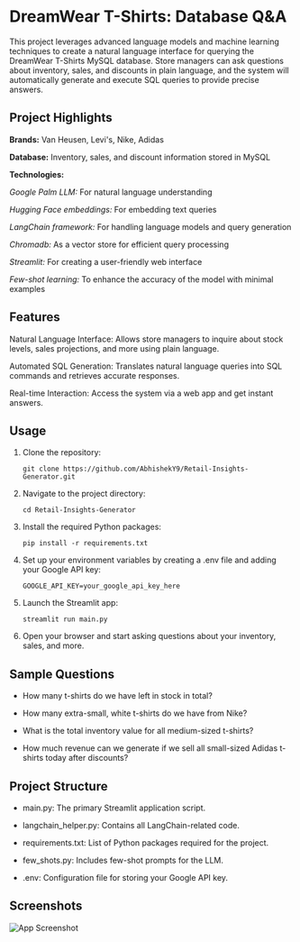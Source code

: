 
# DreamWear T-Shirts: Database Q&A

This project leverages advanced language models and machine learning techniques to create a natural language interface for querying the DreamWear T-Shirts MySQL database. Store managers can ask questions about inventory, sales, and discounts in plain language, and the system will automatically generate and execute SQL queries to provide precise answers.




## Project Highlights

**Brands:** Van Heusen, Levi's, Nike, Adidas

**Database:** Inventory, sales, and discount information stored in MySQL

**Technologies:**

*Google Palm LLM:* For natural language understanding

*Hugging Face embeddings:* For embedding text queries
    
*LangChain framework:* For handling language models and query generation
    
*Chromadb:* As a vector store for efficient query processing
    
*Streamlit:* For creating a user-friendly web interface
    
*Few-shot learning:* To enhance the accuracy of the model with minimal examples
## Features

Natural Language Interface: Allows store managers to inquire about stock levels, sales projections, and more using plain language.

Automated SQL Generation: Translates natural language queries into SQL commands and retrieves accurate responses.

Real-time Interaction: Access the system via a web app and get instant answers.
## Usage


1. Clone the repository:

       git clone https://github.com/AbhishekY9/Retail-Insights-Generator.git

2. Navigate to the project directory:

       cd Retail-Insights-Generator

3. Install the required Python packages:

       pip install -r requirements.txt

4. Set up your environment variables by creating a .env file and adding your Google API key:


       GOOGLE_API_KEY=your_google_api_key_here

5. Launch the Streamlit app:

       streamlit run main.py

6. Open your browser and start asking questions about your inventory, sales, and more.
## Sample Questions

* How many t-shirts do we have left in stock in total?

* How many extra-small, white t-shirts do we have from Nike?

* What is the total inventory value for all medium-sized t-shirts?

* How much revenue can we generate if we sell all small-sized Adidas t-shirts today after discounts?
## Project Structure

* main.py: The primary Streamlit application script.

* langchain_helper.py: Contains all LangChain-related code.

* requirements.txt: List of Python packages required for the project.

* few_shots.py: Includes few-shot prompts for the LLM.

* .env: Configuration file for storing your Google API key.
## Screenshots

![App Screenshot](https://via.placeholder.com/468x300?text=App+Screenshot+Here)

